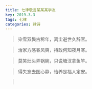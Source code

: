 ```yaml
---
title: 七律敬言某某某学友
key: 2019.3.3
tags: 七律
categories: 律诗
---
```


<blockquote class="blockquote-center">染雪双鬓古稀年，离尘避世久辞官。
</blockquote>
<blockquote class="blockquote-center">治家方感春风爽，持政何知夜月寒。
</blockquote>
<blockquote class="blockquote-center">莫笑灶头弄锅碗，只说塘汊拿鱼竿。
</blockquote>
<blockquote class="blockquote-center">得失忘去图心静，怡养是福人定安。
</blockquote>
<blockquote class="blockquote-center"></br>
</blockquote>
